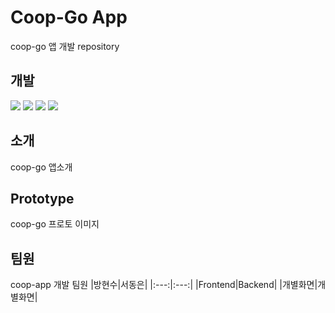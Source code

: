 # Coop-Go App
coop-go 앱 개발 repository

## 개발 
<img src="https://img.shields.io/badge/Android-green?style=for-the-badge&logo=Android&logoColor=black"/></a>
<img src="https://img.shields.io/badge/Ios-pink?style=for-the-badge&logo=Ios&logoColor=black"/></a>
<img src="https://img.shields.io/badge/Flutter-blue?style=for-the-badge&logo=Flutter&logoColor=black"/></a>
<img src="https://img.shields.io/badge/Firebase-yellow?style=for-the-badge&logo=Firebase&logoColor=black"/></a>
## 소개
coop-go 앱소개

## Prototype
coop-go 프로토 이미지

## 팀원
coop-app 개발 팀원
|방현수|서동은|
|:---:|:---:|
|Frontend|Backend|
|개별화면|개별화면|
